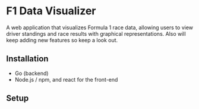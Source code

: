 # F1 Data Visualizer
A web application that visualizes Formula 1 race data, allowing users to view driver standings and race results with graphical representations. Also will keep adding new features so keep a look out.

## Installation 

- Go (backend)
- Node.js / npm, and react for the front-end

## Setup
